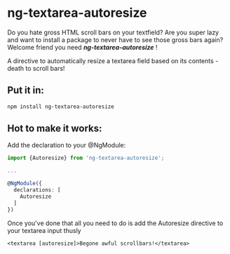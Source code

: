 
# ng-textarea-autoresize

Do you hate gross HTML scroll bars on your textfield? 
Are you super lazy and want to install a package to never have to see those gross bars again?
Welcome friend you need ***ng-textarea-autoresize*** !

A directive to automatically resize a textarea field based on its contents - death to scroll bars!

## Put it in:

```bash
npm install ng-textarea-autoresize
```

## Hot to make it works:

Add the declaration to your @NgModule:

```typescript
import {Autoresize} from 'ng-textarea-autoresize';

...

@NgModule({
  declarations: [
    Autoresize
  ]
})
```

Once you've done that all you need to do is add the Autoresize directive to your textarea input thusly
```
<textarea [autoresize]>Begone awful scrollbars!</textarea>
```
